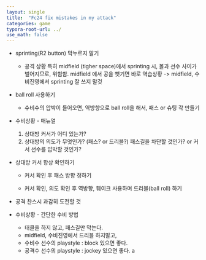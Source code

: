 ```yaml
---
layout: single
title:  "Fc24 fix mistakes in my attack"
categories: game
typora-root-url: ../
use_math: false
---
```


- sprinting(R2 button) 막누르지 말기

  - 공격 상황
    특히 midfield (tigher space)에서 sprinting 시, 볼과 선수 사이가 벌어지므로, 위험함.
    midfield 에서 공을 뺏기면 바로 역습상황 -> midfield, 수비진영에서 sprinting 잘 쓰지 말것

- ball roll 사용하기

  - 수비수의 압박이 들어오면, 역방향으로 ball roll을 해서, 패스 or 슈팅 각 만들기

- 수비상황 - 매뉴얼

  1. 상대방 커서가 어디 있는가?
  2. 상대방의 의도가 무엇인가? (패스? or 드리블?)
     패스길을 차단할 것인가? or 커서 선수를 압박할 것인가?

- 상대방 커서 항상 확인하기

  - 커서 확인 후 패스 방향 정하기

  - 커서 확인, 의도 확인 후 역방향, 훼이크 사용하며 드리블(ball roll) 하기

- 공격 찬스시 과감히 도전할 것

- 수비상황 - 간단한 수비 방법

  - 태클을 하지 않고, 패스길만 막는다.
  - midfield, 수비진영에서 드리블 하지말고, 
  - 수비수 선수의 playstyle : block 있으면 좋다.
  - 공격수 선수의 playstyle : jockey 있으면 좋다. a

  